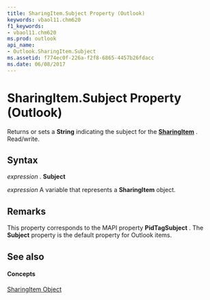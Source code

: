 ```yaml
---
title: SharingItem.Subject Property (Outlook)
keywords: vbaol11.chm620
f1_keywords:
- vbaol11.chm620
ms.prod: outlook
api_name:
- Outlook.SharingItem.Subject
ms.assetid: f774ec0f-226a-f2f8-6865-4457b26fdacc
ms.date: 06/08/2017
---
```



# SharingItem.Subject Property (Outlook)

Returns or sets a  **String** indicating the subject for the **[SharingItem](Outlook.SharingItem.md)** . Read/write.


## Syntax

 _expression_ . **Subject**

 _expression_ A variable that represents a **SharingItem** object.


## Remarks

This property corresponds to the MAPI property  **PidTagSubject** . The **Subject** property is the default property for Outlook items.


## See also


#### Concepts


[SharingItem Object](Outlook.SharingItem.md)

